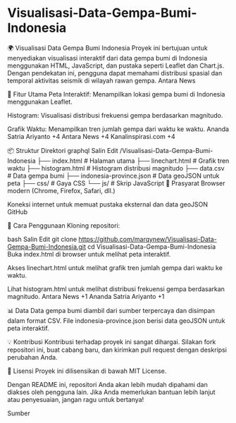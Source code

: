 # Visualisasi-Data-Gempa-Bumi-Indonesia

🌍 Visualisasi Data Gempa Bumi Indonesia
Proyek ini bertujuan untuk menyediakan visualisasi interaktif dari data gempa bumi di Indonesia menggunakan HTML, JavaScript, dan pustaka seperti Leaflet dan Chart.js. Dengan pendekatan ini, pengguna dapat memahami distribusi spasial dan temporal aktivitas seismik di wilayah rawan gempa.
Antara News

📌 Fitur Utama
Peta Interaktif: Menampilkan lokasi gempa bumi di Indonesia menggunakan Leaflet.

Histogram: Visualisasi distribusi frekuensi gempa berdasarkan magnitudo.

Grafik Waktu: Menampilkan tren jumlah gempa dari waktu ke waktu.
Ananda Satria Ariyanto
+4
Antara News
+4
Kanalinspirasi.com
+4

📦 Struktur Direktori
graphql
Salin
Edit
/Visualisasi-Data-Gempa-Bumi-Indonesia
├── index.html           # Halaman utama
├── linechart.html       # Grafik tren waktu
├── histogram.html       # Histogram distribusi magnitudo
├── data.csv             # Data gempa bumi
├── indonesia-province.json # Data geoJSON untuk peta
├── css/                 # Gaya CSS
└── js/                  # Skrip JavaScript
🔧 Prasyarat
Browser modern (Chrome, Firefox, Safari, dll.)

Koneksi internet untuk memuat pustaka eksternal dan data geoJSON
GitHub

🚀 Cara Penggunaan
Kloning repositori:

bash
Salin
Edit
git clone https://github.com/marqynew/Visualisasi-Data-Gempa-Bumi-Indonesia.git
cd Visualisasi-Data-Gempa-Bumi-Indonesia
Buka index.html di browser untuk melihat peta interaktif.

Akses linechart.html untuk melihat grafik tren jumlah gempa dari waktu ke waktu.

Lihat histogram.html untuk melihat distribusi frekuensi gempa berdasarkan magnitudo.
Antara News
+1
Ananda Satria Ariyanto
+1

📊 Data
Data gempa bumi diambil dari sumber terpercaya dan disimpan dalam format CSV. File indonesia-province.json berisi data geoJSON untuk peta interaktif.

💡 Kontribusi
Kontribusi terhadap proyek ini sangat dihargai. Silakan fork repositori ini, buat cabang baru, dan kirimkan pull request dengan deskripsi perubahan Anda.

📄 Lisensi
Proyek ini dilisensikan di bawah MIT License.

Dengan README ini, repositori Anda akan lebih mudah dipahami dan diakses oleh pengguna lain. Jika Anda memerlukan bantuan lebih lanjut atau penyesuaian, jangan ragu untuk bertanya!




Sumber
